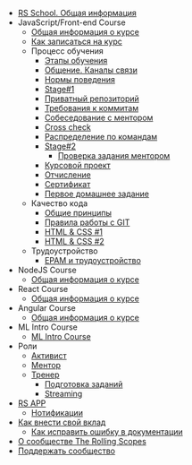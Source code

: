 - [RS School. Общая информация](README.md)
- JavaScript/Front-end Course
  - [Общая информация о курсе](js-fe-course.md)
  - [Как записаться на курс](how-to-enroll.md)
  - Процесс обучения
    - [Этапы обучения](stages.md)
    - [Общение. Каналы связи](rs-school-chats.md)
    - [Нормы поведения](code-of-conduct.md)
    - [Stage#1](stage1.md)
    - [Приватный репозиторий](private-repository.md)
    - [Требования к коммитам](git-convention.md)
    - [Собеседование с ментором](technical-screening.md)
    - [Cross check](cross-check-flow.md)
    - [Распределение по командам](teams.md)
    - [Stage#2](stage2.md)
      - [Проверка задания ментором](pull-request-review-process.md) 
    - [Курсовой проект](final-task.md)
    - [Отчисление](dismission.md)
    - [Сертификат](rs-school-certificate.md)
    - [Первое домашнее задание](first-home-task.md)
  - Качество кода
    - [Общие принципы](code-quality-guidelines/generic-principles.md)
    - [Правила работы с GIT](code-quality-guidelines/commits.md)
    - [HTML & CSS #1](code-quality-guidelines/html-and-css.md)
    - [HTML & CSS #2](code-quality-guidelines/html-and-css-extended.md)
  - Трудоустройство
    - [EPAM и трудоустройство](employment.md)
- NodeJS Course
  - [Общая информация о курсе](nodejs-course.md)
- React Course
  - [Общая информация о курсе](react-course.md)
- Angular Course
  - [Общая информация о курсе](angular-course.md)
- ML Intro Course
  - [ML Intro Course](ml-intro-course.md)
- Роли
    - [Активист](rs-school-activist.md)
    - [Ментор](rs-school-mentor.md)
    - [Тренер](rs-school-trainer.md)
      - [Подготовка заданий](create-task.md)
      - [Streaming](streaming.md)
- [RS APP](rs-app.md)
    - [Нотификации](notifications.md)
- [Как внести свой вклад](how-to-contribute.md)
  - [Как исправить ошибку в документации](fix-typo.md)
- [О сообществе The Rolling Scopes](rolling-scopes-overview.md)
- [Поддержать сообщество](fundraiser.md)
